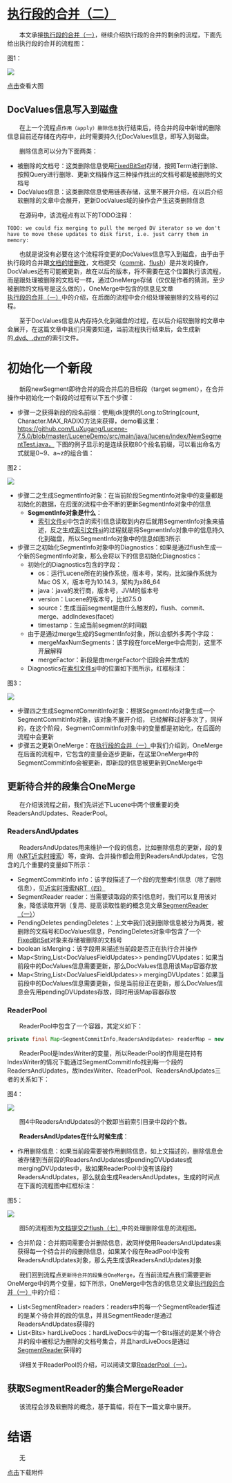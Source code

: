 # [执行段的合并（二）](https://www.amazingkoala.com.cn/Lucene/Index/)

&emsp;&emsp;本文承接[执行段的合并（一）](https://www.amazingkoala.com.cn/Lucene/Index/2019/1024/101.html)，继续介绍执行段的合并的剩余的流程，下面先给出执行段的合并的流程图：

图1：

<img src="http://www.amazingkoala.com.cn/uploads/lucene/index/执行段的合并/执行段的合并（二）/1.png">

[点击](http://www.amazingkoala.com.cn/uploads/lucene/index/执行段的合并/执行段的合并（二）/merge.html)查看大图

## DocValues信息写入到磁盘

&emsp;&emsp;在上一个流程点`作用（apply）删除信息`执行结束后，待合并的段中新增的删除信息目前还存储在内存中，此时需要持久化DocValues信息，即写入到磁盘。

&emsp;&emsp;删除信息可以分为下面两类：

- 被删除的文档号：这类删除信息使用[FixedBitSet](https://www.amazingkoala.com.cn/Lucene/gongjulei/2019/0404/45.html)存储，按照Term进行删除、按照Query进行删除、更新文档操作这三种操作找出的文档号都是被删除的文档号
- DocValues信息：这类删除信息使用链表存储，这里不展开介绍，在以后介绍软删除的文章中会展开，更新DocValues域的操作会产生这类删除信息

&emsp;&emsp;在源码中，该流程点有以下的TODO注释：

```text
TODO: we could fix merging to pull the merged DV iterator so we don't have to move these updates to disk first, i.e. just carry them in memory:
```

&emsp;&emsp;也就是说没有必要在这个流程将变更的DocValues信息写入到磁盘，由于由于执行段的合并跟[文档的增删改](https://www.amazingkoala.com.cn/Lucene/Index/2019/0626/68.html)，文档提交（[commit](https://www.amazingkoala.com.cn/Lucene/Index/2019/0906/91.html)、[flush](https://www.amazingkoala.com.cn/Lucene/Index/2019/0716/74.html)）是并发的操作，DocValues还有可能被更新，故在以后的版本，将不需要在这个位置执行该流程，而是跟处理被删除的文档号一样，通过OneMerge存储（仅仅是作者的猜测，至少被删除的文档号是这么做的），OneMerge中包含的信息见文章[执行段的合并（一）](https://www.amazingkoala.com.cn/Lucene/Index/2019/1024/101.html)中的介绍，在后面的流程中会介绍处理被删除的文档号的过程。

&emsp;&emsp;至于DocValues信息从内存持久化到磁盘的过程，在以后介绍软删除的文章中会展开，在这篇文章中我们只需要知道，当前流程执行结束后，会生成新的[.dvd、.dvm](https://www.amazingkoala.com.cn/Lucene/DocValues/2019/0218/33.html)的索引文件。

# 初始化一个新段

&emsp;&emsp;新段newSegment即待合并的段合并后的目标段（target segment），在合并操作中初始化一个新段的过程有以下五个步骤：

- 步骤一之获得新段的段名前缀：使用jdk提供的Long.toString(count, Character.MAX_RADIX)方法来获得，demo看这里：https://github.com/LuXugang/Lucene-7.5.0/blob/master/LuceneDemo/src/main/java/lucene/index/NewSegmentTest.java， 下图的例子显示的是连续获取80个段名前缀，可以看出命名方式就是0~9、a~z的组合值：

图2：

<img src="http://www.amazingkoala.com.cn/uploads/lucene/index/执行段的合并/执行段的合并（二）/2.png">

- 步骤二之生成SegmentInfo对象：在当前阶段SegmentInfo对象中的变量都是初始化的数据，在后面的流程中会不断的更新SegmentInfo对象中的信息
  - **SegmentInfo对象是什么**：
    - [索引文件si](https://www.amazingkoala.com.cn/Lucene/suoyinwenjian/2019/0605/63.html)中包含的索引信息读取到内存后就用SegmentInfo对象来描述，反之生成[索引文件si](https://www.amazingkoala.com.cn/Lucene/suoyinwenjian/2019/0605/63.html)的过程就是将SegmentInfo对象中的信息持久化到磁盘，所以SegmentInfo对象中的信息如图3所示
- 步骤三之初始化SegmentInfo对象中的Diagnostics：如果是通过flush生成一个新的SegmentInfo对象，那么会将以下的信息初始化Diagnostics：
  - 初始化的Diagnostics包含的字段：
    - os：运行Lucene所在的操作系统，版本号，架构，比如操作系统为Mac OS X，版本号为10.14.3，架构为x86_64
    - java：java的发行商，版本号，JVM的版本号
    - version：Lucene的版本号，比如7.5.0
    - source：生成当前segment是由什么触发的，flush、commit、merge、addIndexes(facet)
    - timestamp：生成当前segment的时间戳
  - 由于是通过merge生成的SegmentInfo对象，所以会额外多两个字段：
    - mergeMaxNumSegments：该字段在forceMerge中会用到，这里不开展解释
    - mergeFactor：新段是由mergeFactor个旧段合并生成的
  - Diagnostics在[索引文件si](https://www.amazingkoala.com.cn/Lucene/suoyinwenjian/2019/0605/63.html)中的位置如下图所示，红框标注：

图3：

<img src="http://www.amazingkoala.com.cn/uploads/lucene/index/执行段的合并/执行段的合并（二）/3.png">

- 步骤四之生成SegmentCommitInfo对象：根据SegmentInfo对象生成一个SegmentCommitInfo对象，该对象不展开介绍， 已经解释过好多次了，同样的，在这个阶段，SegmentCommitInfo对象中的变量都是初始化，在后面的流程中会更新
- 步骤五之更新OneMerge：在[执行段的合并（一）](https://www.amazingkoala.com.cn/Lucene/Index/2019/1024/101.html)中我们介绍到，OneMerge在后面的流程中，它包含的变量会逐步更新，在这里OneMerge中的SegmentCommitInfo会被更新，即新段的信息被更新到OneMerge中

## 更新待合并的段集合OneMerge

&emsp;&emsp;在介绍该流程之前，我们先讲述下Lucene中两个很重要的类ReadersAndUpdates、ReaderPool。

### ReadersAndUpdates

&emsp;&emsp;ReadersAndUpdates用来维护一个段的信息，比如删除信息的更新，段的复用（[NRT近实时搜索]([近实时搜索NRT（一）](https://www.amazingkoala.com.cn/Lucene/Index/2019/0916/93.html))）等，查询、合并操作都会用到ReadersAndUpdates，它包含的几个重要的变量如下所示：

- SegmentCommitInfo info：该字段描述了一个段的完整索引信息（除了删除信息），见[近实时搜索NRT（四）](https://www.amazingkoala.com.cn/Lucene/Index/2019/0925/96.html)
- SegmentReader reader：当需要读取段的索引信息时，我们可以复用该对象，降低读取开销（复用、提高读取性能的概念见文章[SegmentReader（一）](https://www.amazingkoala.com.cn/Lucene/Index/2019/1014/99.html)）
- PendingDeletes pendingDeletes：上文中我们说到删除信息被分为两类，被删除的文档号和DocValues信息，PendingDeletes对象中包含了一个[FixedBitSet](https://www.amazingkoala.com.cn/Lucene/gongjulei/2019/0404/45.html)对象来存储被删除的文档号
- boolean isMerging：该字段用来描述当前段是否正在执行合并操作
- Map<String,List\<DocValuesFieldUpdates\>\> pendingDVUpdates：如果当前段中的DocValues信息需要更新，那么DocValues信息用该Map容器存放
- Map<String,List\<DocValuesFieldUpdates\>\> mergingDVUpdates：如果当前段中的DocValues信息需要更新，但是当前段正在更新，那么DocValues信息会先用pendingDVUpdates存放，同时用该Map容器存放

### ReaderPool

&emsp;&emsp;ReaderPool中包含了一个容器，其定义如下：

```java
private final Map<SegmentCommitInfo,ReadersAndUpdates> readerMap = new HashMap<>();
```

&emsp;&emsp;ReaderPool是IndexWriter的变量，所以ReaderPool的作用是在持有IndexWriter的情况下能通过SegmentCommitInfo找到每一个段的ReadersAndUpdates，故IndexWriter、ReaderPool、ReadersAndUpdates三者的关系如下：

图4：

<img src="http://www.amazingkoala.com.cn/uploads/lucene/index/执行段的合并/执行段的合并（二）/4.png">

&emsp;&emsp;图4中ReadersAndUpdates的个数即当前索引目录中段的个数。

&emsp;&emsp;**ReadersAndUpdates在什么时候生成**：

-	作用删除信息：如果当前段需要被作用删除信息，如上文描述的，删除信息会被存储到当前段的ReadersAndUpdates或pendingDVUpdates或mergingDVUpdates中，故如果ReaderPool中没有该段的ReadersAndUpdates，那么就会生成ReadersAndUpdates，生成的时间点在下面的流程图中红框标注：

图5：

<img src="http://www.amazingkoala.com.cn/uploads/lucene/index/执行段的合并/执行段的合并（二）/5.png">

&emsp;&emsp;图5的流程图为[文档提交之flush（七）](https://www.amazingkoala.com.cn/Lucene/Index/2019/0807/80.html)中的处理删除信息的流程图。

-	合并阶段：合并期间需要合并删除信息，故同样使用ReadersAndUpdates来获得每一个待合并的段删除信息，如果某个段在ReadPool中没有ReadersAndUpdates对象，那么先生成该ReadersAndUpdates对象

&emsp;&emsp;我们回到流程点`更新待合并的段集合OneMerge`，在当前流程点我们需要更新OneMerge中的两个变量，如下所示，OneMerge中包含的信息见文章[执行段的合并（一）](https://www.amazingkoala.com.cn/Lucene/Index/2019/1024/101.html)中的介绍：

-	List\<SegmentReader\> readers：readers中的每一个SegmentReader描述的是某个待合并的段的信息，并且SegmentReader是通过ReadersAndUpdates获得的
-	List\<Bits\> hardLiveDocs：hardLiveDocs中的每一个Bits描述的是某个待合并的段中被标记为删除的文档号集合，并且hardLiveDocs是通过[SegmentReader](https://www.amazingkoala.com.cn/Lucene/Index/2019/1014/99.html)获得的

&emsp;&emsp;详细关于ReaderPool的介绍，可以阅读文章[ReaderPool（一）](https://www.amazingkoala.com.cn/Lucene/Index/2020/1208/183.html)。

## 获取SegmentReader的集合MergeReader

&emsp;&emsp;该流程会涉及软删除的概念，基于篇幅，将在下一篇文章中展开。

# 结语

&emsp;&emsp;无

[点击](http://www.amazingkoala.com.cn/attachment/Lucene/Index/执行段的合并/执行段的合并（二）/执行段的合并（二）.zip)下载附件

